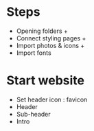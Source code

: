 # Steps #
- Opening folders +
- Connect styling pages +
- Import photos & icons + 
- Import fonts


# Start website #
- Set header icon : favicon
- Header
- Sub-header
- Intro